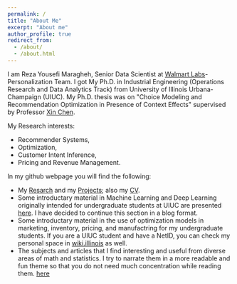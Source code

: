```yaml
---
permalink: /
title: "About Me"
excerpt: "About me"
author_profile: true
redirect_from: 
  - /about/
  - /about.html
---
```

I am Reza Yousefi Maragheh, Senior Data Scientist at [Walmart Labs](https://www.linkedin.com/company/walmartglobaltech/about/)-Personalization Team. I got My Ph.D. in Industrial Engineering (Operations Research and Data Analytics Track) from University of Illinois Urbana-Champaign (UIUC). My Ph.D. thesis was on "Choice Modeling and Recommendation Optimization in Presence of Context Effects" supervised by Professor [Xin Chen](https://ise.illinois.edu/directory/profile/xinchen).

My Research interests:
  * Recommender Systems,
  * Optimization, 
  * Customer Intent Inference,
  * Pricing and Revenue Management.

In my github webpage you will find the following:
* My [Resarch](https://rezaym.github.io/Research/) and my [Projects](https://rezaym.github.io/projects/); also my [CV](https://rezaym.github.io/cv/).
* Some introductary material in Machine Learning and Deep Learning originally intended for undergraduate students at UIUC are presented [here](https://rezaym.github.io/DLML/). I have decided to continue this section in a blog format. 
* Some introductary material in the use of optimization models in marketing, inventory, pricing, and manufactring for my undergraduate students. If you are a UIUC student and have a NetID, you can check my personal space in [wiki.illinois](https://wiki.illinois.edu/wiki/pages/viewpage.action?pageId=693819465) as well.
* The subjects and articles that I find interesting and useful from diverse areas of math and statistics. I try to narrate them in a more readable and fun theme so that you do not need much concentration while reading them.  [here](https://rezaym.github.io/year-archive/)

